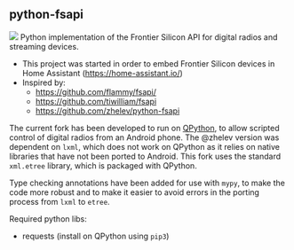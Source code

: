 ## python-fsapi
![](https://img.shields.io/travis/com/JRInge/python-fsapi?style=flat-square)
Python implementation of the Frontier Silicon API for digital radios and streaming devices.
- This project was started in order to embed Frontier Silicon devices in Home Assistant (https://home-assistant.io/)
- Inspired by:
  - https://github.com/flammy/fsapi/
  - https://github.com/tiwilliam/fsapi
  - https://github.com/zhelev/python-fsapi

The current fork has been developed to run on [QPython](https://play.google.com/store/apps/details?id=org.qpython.qpy), to allow scripted control of digital radios from an Android phone.  The @zhelev version was dependent on `lxml`, which does not work on QPython as it relies on native libraries that have not been ported to Android.  This fork uses the standard `xml.etree` library, which is packaged with QPython.

Type checking annotations have been added for use with `mypy`, to make the code more robust and to make it easier to avoid errors in the porting process from `lxml` to `etree`.

Required python libs:
  - requests (install on QPython using `pip3`)
